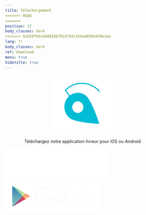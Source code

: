 ```yaml
---
title: Téléchargement
<<<<<<< HEAD
=======
position: 17
body_classes: dark
>>>>>>> 9cb59765c640826b7015793c55dad050e939e1da
lang: fr
body_classes: dark
ref: download
menu: true
hidetitle: true
---
```


<p align="center">
     <img src="/img/logo-head.svg">
</p>
<p align="center">Téléchargez notre application livreur pour iOS ou Android</p>
<form name="view.form" layout="row" layout-xs="column" layout-align="center center">
    <md-button class="md-raised md-primary" href="https://itunes.apple.com/be/app/urbantz/id1163207492?mt=8" target="_blank"><img src="/img/apple-download.svg" style="height:100px"></md-button>
    &nbsp;
    <md-button class="md-raised md-primary" href="https://play.google.com/store/apps/details?id=com.urbantz" target="_blank"><img src="/img/android.svg" style="height:100px"></md-button>
</form>